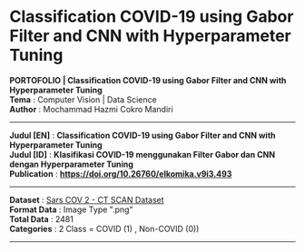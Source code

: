 # Classification COVID-19 using Gabor Filter and CNN with Hyperparameter Tuning

**PORTOFOLIO | Classification COVID-19 using Gabor Filter and CNN with Hyperparameter Tuning** \
**Tema** : Computer Vision | Data Science \
**Author** : Mochammad Hazmi Cokro Mandiri 

---

**Judul [EN]** : **Classification COVID-19 using Gabor Filter and CNN with Hyperparameter Tuning** \
**Judul [ID]** : **Klasifikasi COVID-19 menggunakan Filter Gabor dan CNN dengan Hyperparameter Tuning** \
**Publication** : **https://doi.org/10.26760/elkomika.v9i3.493** 

---


**Dataset** : [Sars COV 2 - CT SCAN Dataset](https://www.kaggle.com/plameneduardo/sarscov2-ctscan-dataset) \
**Format Data** : Image Type ".png" \
**Total Data** : 2481  \
**Categories** : 2 Class = COVID (1) , Non-COVID (0))

---
